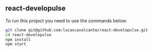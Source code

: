 ## react-developulse

To run this project you need to use the commands below:

```bash
git clone git@github.com:lucascavalcante/react-developulse.git
cd react-developulse
npm install
npm start
```